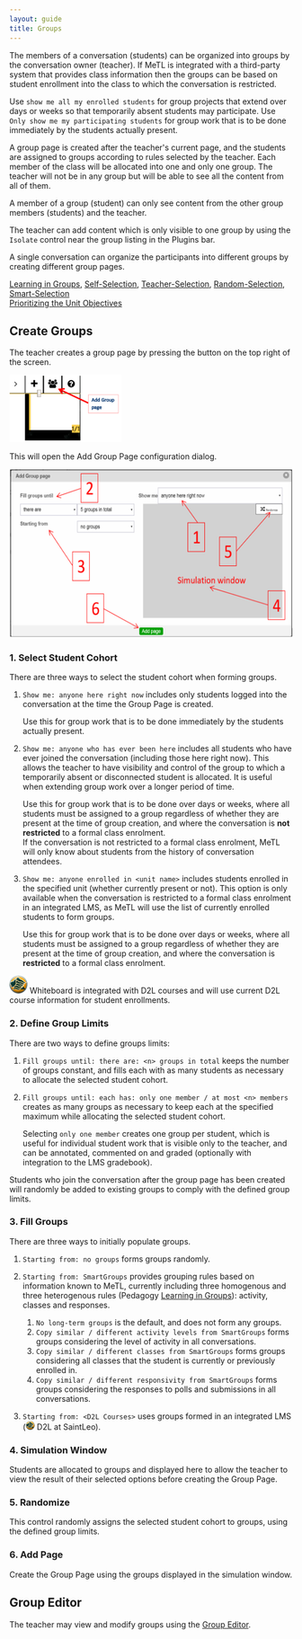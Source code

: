 ```yaml
---
layout: guide
title: Groups
---
```


The members of a conversation (students) can be organized into groups by the conversation owner (teacher).  If MeTL is integrated with a third-party system that provides class information then the groups can be based on student enrollment into the class to which the conversation is restricted.

<div class="tip">Use <code>show me all my enrolled students</code> for group projects that extend over days or weeks so that temporarily absent students may participate.  Use <code>Only show me my participating students</code> for group work that is to be done immediately by the students actually present.</div>

A group page is created after the teacher's current page, and the students are assigned to groups according to rules selected by the teacher.  Each member of the class will be allocated into one and only one group.  The teacher will not be in any group but will be able to see all the content from all of them.

A member of a group (student) can only see content from the other group members (students) and the teacher.

The teacher can add content which is only visible to one group by using the `Isolate` control near the group listing in the Plugins bar.

A single conversation can organize the participants into different groups by creating different group pages.

<div class="pedagogy">
  <a href="academy-pedagogy.html#learning-in-groups">Learning in Groups</a>,
  <a href="academy-pedagogy.html#self-selection">Self-Selection</a>,
  <a href="academy-pedagogy.html#teacher-selection">Teacher-Selection</a>,
  <a href="academy-pedagogy.html#random-selection">Random-Selection</a>,
  <a href="academy-pedagogy.html#smart-selection">Smart-Selection</a>
</div>

<div class="example">
  <a href="academy-examples.html#prioritizing-the-unit-objectives">Prioritizing the Unit Objectives</a>
</div>

## Create Groups

The teacher creates a group page by pressing the button on the top right of the screen.

<img src="images/guide-group-create.png" alt="The button to add a Group slide" width="200"/>

This will open the Add Group Page configuration dialog.

<img src="images/guide-group-configure.png" alt="The configuration dialog" height="300"/>

### 1. Select Student Cohort

There are three ways to select the student cohort when forming groups.

1. `Show me: anyone here right now` includes only students logged into the conversation at the time the Group Page is created. 

    <div class="tip">Use this for group work that is to be done immediately by the students actually present.</div>

2. `Show me: anyone who has ever been here` includes all students who have ever joined the conversation (including those here right now). This allows the teacher to have visibility and control of the group to which a temporarily absent or disconnected student is allocated. It is useful when extending group work over a longer period of time.

    <div class="tip">Use this for group work that is to be done over days or weeks, where all students must be assigned to a group regardless of whether they are present at the time of group creation, and where the conversation is <strong>not restricted</strong> to a formal class enrolment.</div>

    <div class="warning">If the conversation is not restricted to a formal class enrolment, MeTL will only know about students from the history of conversation attendees.</div>
 
3. `Show me: anyone enrolled in <unit name>` includes students enrolled in the specified unit (whether currently present or not). This option is only available when the conversation is restricted to a formal class enrolment in an integrated LMS, as MeTL will use the list of currently enrolled students to form groups. 

    <div class="tip">Use this for group work that is to be done over days or weeks, where all students must be assigned to a group regardless of whether they are present at the time of group creation, and where the conversation is <strong>restricted</strong> to a formal class enrolment.</div>

![Saint Leo University](images/slu-32.png) Whiteboard is integrated with D2L courses and will use current D2L course information for student enrollments. 

### 2. Define Group Limits

There are two ways to define groups limits:

1. `Fill groups until: there are: <n> groups in total` keeps the number of groups constant, and fills each with as many students as necessary to allocate the selected student cohort.
  
2. `Fill groups until: each has: only one member / at most <n> members` creates as many groups as necessary to keep each at the specified maximum while allocating the selected student cohort.

    <div class="tip">Selecting <code>only one member</code> creates one group per student, which is useful for individual student work that is visible only to the teacher, and can be annotated, commented on and graded (optionally with integration to the LMS gradebook).</div>
 
Students who join the conversation after the group page has been created will randomly be added to existing groups to comply with the defined group limits.

### 3. Fill Groups

There are three ways to initially populate groups.

1. `Starting from: no groups` forms groups randomly.

2. `Starting from: SmartGroups` provides grouping rules based on information known to MeTL, currently including three homogenous and three heterogenous rules (Pedagogy [Learning in Groups](academy-pedagogy.html#learning-in-groups)): activity, classes and responses.

    1. `No long-term groups` is the default, and does not form any groups.
    2. `Copy similar / different activity levels from SmartGroups` forms groups considering the level of activity in all conversations.
    3. `Copy similar / different classes from SmartGroups` forms groups considering all classes that the student is currently or previously enrolled in.
    4. `Copy similar / different responsivity from SmartGroups` forms groups considering the responses to polls and submissions in all conversations.

3. `Starting from: <D2L Courses>` uses groups formed in an integrated LMS (![Saint Leo University](images/slu-16.png) D2L at SaintLeo).
 
### 4. Simulation Window

Students are allocated to groups and displayed here to allow the teacher to view the result of their selected options before creating the Group Page. 

### 5. Randomize

This control randomly assigns the selected student cohort to groups, using the defined group limits.

### 6. Add Page

Create the Group Page using the groups displayed in the simulation window.

## Group Editor

The teacher may view and modify groups using the [Group Editor](guide-learning.html#group-editor).
